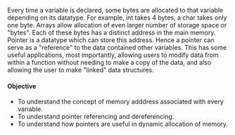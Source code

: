 Every time a variable is declared, some bytes are allocated to that variable depending on its datatype. For example, int takes 4 bytes, a char takes only one byte. Arrays allow allocation of even larger number of storage space or "bytes". Each of these bytes has a distinct address in the main memory. Pointer is a datatype which can store this address. Hence a pointer can serve as a "reference" to the data contained other variables. This has some useful applications, most importantly, allowing users to modify data from within a function without needing to make a copy of the data, and also allowing the user to make "linked" data structures.

#### Objective

- To understand the concept of memory adddress associated with every variable.
- To understand pointer referencing and dereferencing.
- To understand how pointers are useful in dynamic allocation of memory.
